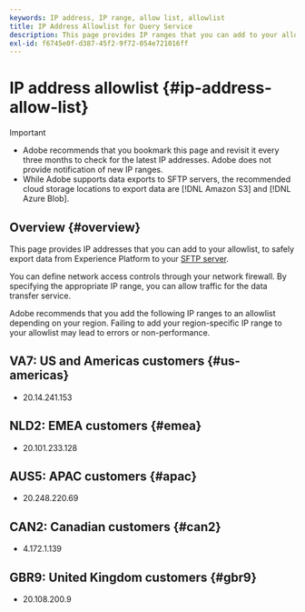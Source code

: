 ```yaml
---
keywords: IP address, IP range, allow list, allowlist
title: IP Address Allowlist for Query Service
description: This page provides IP ranges that you can add to your allow list.
exl-id: f6745e0f-d387-45f2-9f72-054e721016ff
---
```

# IP address allowlist {#ip-address-allow-list}

>[!IMPORTANT]
>
> * Adobe recommends that you bookmark this page and revisit it every three months to check for the latest IP addresses. Adobe does not provide notification of new IP ranges.
> * While Adobe supports data exports to SFTP servers, the recommended cloud storage locations to export data are [!DNL Amazon S3] and [!DNL Azure Blob].

## Overview {#overview}

This page provides IP addresses that you can add to your allowlist, to safely export data from Experience Platform to your [SFTP server](../destinations/catalog/cloud-storage/sftp.md).

You can define network access controls through your network firewall. By specifying the appropriate IP range, you can allow traffic for the data transfer service.

Adobe recommends that you add the following IP ranges to an allowlist depending on your region. Failing to add your region-specific IP range to your allowlist may lead to errors or non-performance.

## VA7: US and Americas customers {#us-americas}

* 20.14.241.153

## NLD2: EMEA customers {#emea}

* 20.101.233.128

## AUS5: APAC customers {#apac}

* 20.248.220.69

## CAN2: Canadian customers {#can2}

* 4.172.1.139

## GBR9: United Kingdom customers {#gbr9}

* 20.108.200.9

